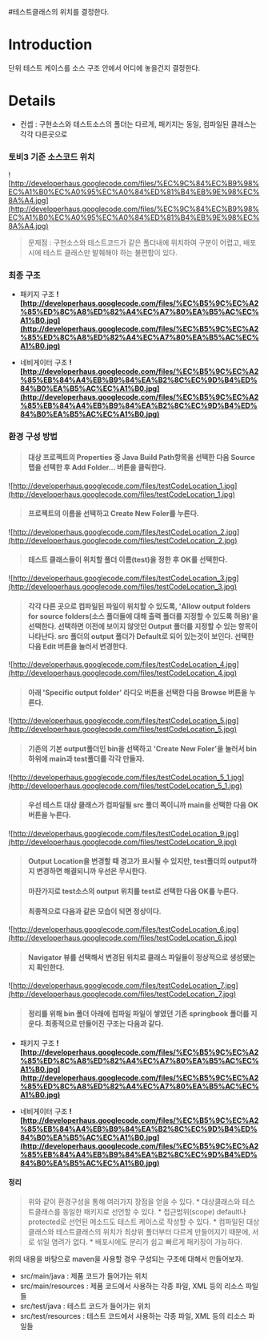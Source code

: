 #테스트클래스의 위치를 결정한다.

# Introduction #

단위 테스트 케이스를 소스 구조 안에서 어디에 놓을건지 결정한다.

# Details #

  * 컨셉 : 구현소스와 테스트소스의 폴더는 다르게, 패키지는 동일, 컴파일된 클래스는 각각 다른곳으로

### 토비3 기준 소스코드 위치 ###

![http://developerhaus.googlecode.com/files/%EC%9C%84%EC%B9%98%EC%A1%B0%EC%A0%95%EC%A0%84%ED%81%B4%EB%9E%98%EC%8A%A4.jpg](http://developerhaus.googlecode.com/files/%EC%9C%84%EC%B9%98%EC%A1%B0%EC%A0%95%EC%A0%84%ED%81%B4%EB%9E%98%EC%8A%A4.jpg)

> 문제점 : 구현소스와 테스트코드가 같은 폴더내에 위치하여 구분이 어렵고, 배포시에 테스트 클래스만 발췌해야 하는 불편함이 있다.


### 최종 구조 ###

  * 패키지 구조 **![http://developerhaus.googlecode.com/files/%EC%B5%9C%EC%A2%85%ED%8C%A8%ED%82%A4%EC%A7%80%EA%B5%AC%EC%A1%B0.jpg](http://developerhaus.googlecode.com/files/%EC%B5%9C%EC%A2%85%ED%8C%A8%ED%82%A4%EC%A7%80%EA%B5%AC%EC%A1%B0.jpg)**


  * 네비게이터 구조 **![http://developerhaus.googlecode.com/files/%EC%B5%9C%EC%A2%85%EB%84%A4%EB%B9%84%EA%B2%8C%EC%9D%B4%ED%84%B0%EA%B5%AC%EC%A1%B0.jpg](http://developerhaus.googlecode.com/files/%EC%B5%9C%EC%A2%85%EB%84%A4%EB%B9%84%EA%B2%8C%EC%9D%B4%ED%84%B0%EA%B5%AC%EC%A1%B0.jpg)**

### 환경 구성 방법 ###

> #### 대상 프로젝트의 Properties 중 Java Build Path항목을 선택한 다음 Source탭을 선택한 후 Add Folder... 버튼을 클릭한다. ####

![http://developerhaus.googlecode.com/files/testCodeLocation_1.jpg](http://developerhaus.googlecode.com/files/testCodeLocation_1.jpg)

> #### 프로젝트의 이름을 선택하고 Create New Foler를 누른다. ####

![http://developerhaus.googlecode.com/files/testCodeLocation_2.jpg](http://developerhaus.googlecode.com/files/testCodeLocation_2.jpg)

> #### 테스트 클래스들이 위치할 폴더 이름(test)을 정한 후 OK를 선택한다. ####

![http://developerhaus.googlecode.com/files/testCodeLocation_3.jpg](http://developerhaus.googlecode.com/files/testCodeLocation_3.jpg)

> #### 각각 다른 곳으로 컴파일된 파일이 위치할 수 있도록, 'Allow output folders for source folders(소스 폴더들에 대해 출력 폴더를 지정할 수 있도록 허용)'을 선택한다. 선택하면 이전에 보이지 않앗던 Output 폴더를 지정할 수 있는 항목이 나타난다. src 폴더의 output 폴더가 Default로 되어 있는것이 보인다. 선택한 다음 Edit 버튼을 눌러서 변경한다. ####

![http://developerhaus.googlecode.com/files/testCodeLocation_4.jpg](http://developerhaus.googlecode.com/files/testCodeLocation_4.jpg)

> #### 아래 'Specific output folder' 라디오 버튼을 선택한 다음 Browse 버튼을 누른다. ####

![http://developerhaus.googlecode.com/files/testCodeLocation_5.jpg](http://developerhaus.googlecode.com/files/testCodeLocation_5.jpg)

> #### 기존의 기본 output폴더인 bin을 선택하고 'Create New Foler'을 눌러서 bin 하위에 main과 test폴더를 각각 만들자. ####

![http://developerhaus.googlecode.com/files/testCodeLocation_5_1.jpg](http://developerhaus.googlecode.com/files/testCodeLocation_5_1.jpg)

> #### 우선 테스트 대상 클래스가 컴파일될 src 폴더 쪽이니까 main을 선택한 다음 OK 버튼을 누른다. ####

![http://developerhaus.googlecode.com/files/testCodeLocation_9.jpg](http://developerhaus.googlecode.com/files/testCodeLocation_9.jpg)

> #### Output Location을 변경할 때 경고가 표시될 수 있지만, test폴더의 output까지 변경하면 해결되니까 우선은 무시한다. ####
> #### 마찬가지로 test소스의 output 위치를 test로 선택한 다음 OK를 누른다. ####
> #### 최종적으로 다음과 같은 모습이 되면 정상이다. ####

![http://developerhaus.googlecode.com/files/testCodeLocation_6.jpg](http://developerhaus.googlecode.com/files/testCodeLocation_6.jpg)

> #### Navigator 뷰를 선택해서 변경된 위치로 클래스 파일들이 정상적으로 생성됐는지 확인한다. ####

![http://developerhaus.googlecode.com/files/testCodeLocation_7.jpg](http://developerhaus.googlecode.com/files/testCodeLocation_7.jpg)

> #### 정리를 위해 bin 폴더 아래에 컴파일 파일이 쌓였던 기존 springbook 폴더를 지운다. 최종적으로 만들어진 구조는 다음과 같다. ####

  * 패키지 구조 **![http://developerhaus.googlecode.com/files/%EC%B5%9C%EC%A2%85%ED%8C%A8%ED%82%A4%EC%A7%80%EA%B5%AC%EC%A1%B0.jpg](http://developerhaus.googlecode.com/files/%EC%B5%9C%EC%A2%85%ED%8C%A8%ED%82%A4%EC%A7%80%EA%B5%AC%EC%A1%B0.jpg)**


  * 네비게이터 구조 **![http://developerhaus.googlecode.com/files/%EC%B5%9C%EC%A2%85%EB%84%A4%EB%B9%84%EA%B2%8C%EC%9D%B4%ED%84%B0%EA%B5%AC%EC%A1%B0.jpg](http://developerhaus.googlecode.com/files/%EC%B5%9C%EC%A2%85%EB%84%A4%EB%B9%84%EA%B2%8C%EC%9D%B4%ED%84%B0%EA%B5%AC%EC%A1%B0.jpg)**


#### 정리 ####
> 위와 같이 환경구성을 통해 여러가지 장점을 얻을 수 있다.
    * 대상클래스와 테스트클래스를 동일한 패키지로 선언할 수 있다.
    * 접근범위(scope) default나 protected로 선언된 메소드도 테스트 케이스로 작성할 수 있다.
    * 컴파일된 대상 클래스와 테스트클래스의 위치가 최상위 폴더부터 다르게 만들어지기 때문에, 서로 섞일 염려가 없다.
    * 배포시에도 분리가 쉽고 빠르게 패키징이 가능하다.

위의 내용을 바탕으로 maven을 사용할 경우 구성되는 구조에 대해서 만들어보자.
  * src/main/java : 제품 코드가 들어가는 위치
  * src/main/resources : 제품 코드에서 사용하는 각종 파일, XML 등의 리소스 파일들
  * src/test/java : 테스트 코드가 들어가는 위치
  * src/test/resources : 테스트 코드에서 사용하는 각종 파일, XML 등의 리소스 파일들